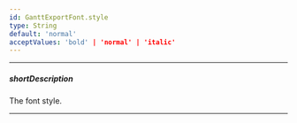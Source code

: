 ```yaml
---
id: GanttExportFont.style
type: String
default: 'normal'
acceptValues: 'bold' | 'normal' | 'italic'
---
```

---
##### shortDescription
The font style.

---
